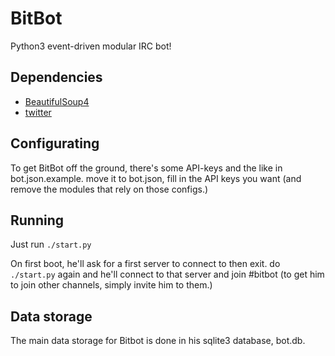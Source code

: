 # BitBot
Python3 event-driven modular IRC bot!

## Dependencies
* [BeautifulSoup4](https://pypi.python.org/pypi/beautifulsoup4/4.3.2)
* [twitter](https://pypi.python.org/pypi/twitter)

## Configurating
To get BitBot off the ground, there's some API-keys and the like in bot.json.example. move it to bot.json, fill in the API keys you want (and remove the modules that rely on those configs.)

## Running
Just run `./start.py`

On first boot, he'll ask for a first server to connect to then exit. do `./start.py` again and he'll connect to that server and join #bitbot (to get him to join other channels, simply invite him to them.)

## Data storage
The main data storage for Bitbot is done in his sqlite3 database, bot.db.
